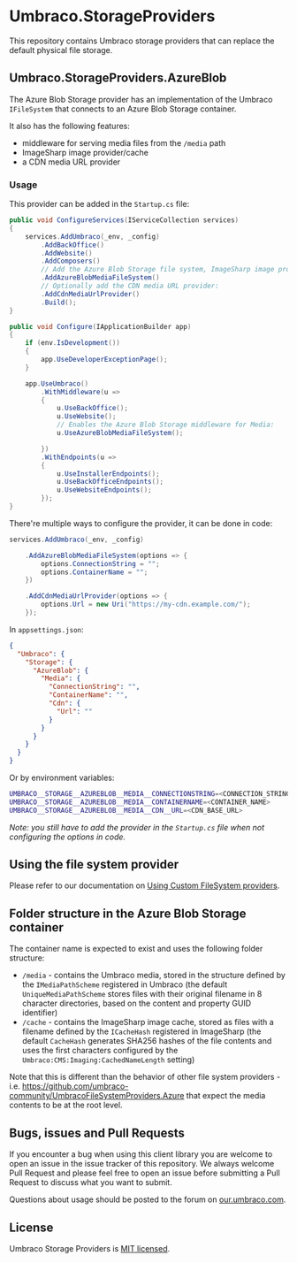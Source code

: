 # Umbraco.StorageProviders

This repository contains Umbraco storage providers that can replace the default physical file storage.

## Umbraco.StorageProviders.AzureBlob

The Azure Blob Storage provider has an implementation of the Umbraco `IFileSystem` that connects to an Azure Blob Storage container.

It also has the following features:
- middleware for serving media files from the `/media` path
- ImageSharp image provider/cache
- a CDN media URL provider

### Usage

This provider can be added in the `Startup.cs` file:

```csharp
public void ConfigureServices(IServiceCollection services)
{
    services.AddUmbraco(_env, _config)
        .AddBackOffice()
        .AddWebsite()
        .AddComposers()
        // Add the Azure Blob Storage file system, ImageSharp image provider/cache and middleware for Media:
        .AddAzureBlobMediaFileSystem() 
        // Optionally add the CDN media URL provider:
        .AddCdnMediaUrlProvider()
        .Build();
}

public void Configure(IApplicationBuilder app)
{
    if (env.IsDevelopment())
    {
        app.UseDeveloperExceptionPage();
    }

    app.UseUmbraco()
        .WithMiddleware(u =>
        {
            u.UseBackOffice();
            u.UseWebsite();
            // Enables the Azure Blob Storage middleware for Media:
            u.UseAzureBlobMediaFileSystem();

        })
        .WithEndpoints(u =>
        {
            u.UseInstallerEndpoints();
            u.UseBackOfficeEndpoints();
            u.UseWebsiteEndpoints();
        });
}
```

There're multiple ways to configure the provider, it can be done in code:

```csharp
services.AddUmbraco(_env, _config)

    .AddAzureBlobMediaFileSystem(options => {
        options.ConnectionString = "";
        options.ContainerName = "";
    })

    .AddCdnMediaUrlProvider(options => {
        options.Url = new Uri("https://my-cdn.example.com/");
    });

```

In `appsettings.json`:

```json
{
  "Umbraco": {
    "Storage": {
      "AzureBlob": {
        "Media": {
          "ConnectionString": "",
          "ContainerName": "",
          "Cdn": {
            "Url": ""
          }
        }
      }
    }
  }
}
```

Or by environment variables:

```sh
UMBRACO__STORAGE__AZUREBLOB__MEDIA__CONNECTIONSTRING=<CONNECTION_STRING>
UMBRACO__STORAGE__AZUREBLOB__MEDIA__CONTAINERNAME=<CONTAINER_NAME>
UMBRACO__STORAGE__AZUREBLOB__MEDIA__CDN__URL=<CDN_BASE_URL>
```

_Note: you still have to add the provider in the `Startup.cs` file when not configuring the options in code._

## Using the file system provider

Please refer to our documentation on [Using Custom FileSystem providers](https://our.umbraco.com/documentation/Extending/FileSystemProviders/).

## Folder structure in the Azure Blob Storage container
The container name is expected to exist and uses the following folder structure:
- `/media` - contains the Umbraco media, stored in the structure defined by the `IMediaPathScheme` registered in Umbraco (the default `UniqueMediaPathScheme` stores files with their original filename in 8 character directories, based on the content and property GUID identifier)
- `/cache` - contains the ImageSharp image cache, stored as files with a filename defined by the `ICacheHash` registered in ImageSharp (the default `CacheHash` generates SHA256 hashes of the file contents and uses the first characters configured by the `Umbraco:CMS:Imaging:CachedNameLength` setting)

Note that this is different than the behavior of other file system providers - i.e. https://github.com/umbraco-community/UmbracoFileSystemProviders.Azure that expect the media contents to be at the root level.

## Bugs, issues and Pull Requests

If you encounter a bug when using this client library you are welcome to open an issue in the issue tracker of this repository. We always welcome Pull Request and please feel free to open an issue before submitting a Pull Request to discuss what you want to submit.

Questions about usage should be posted to the forum on [our.umbraco.com](https://our.umbraco.com).

## License

Umbraco Storage Providers is [MIT licensed](LICENSE).
